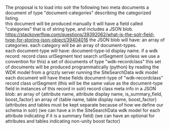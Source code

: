 The proposal is to load into solr the following two meta documents
a document of type "document-categories" describing the categorized listing.  
this document will be produced manually
it will have a field called "categories" that is of string type, and includes a JSON blob.
https://stackoverflow.com/questions/39392062/what-is-the-solr-field-type-for-storing-json-object/39404016
the JSON blob will have:
an array of categories.
each category will be an array of document-types.  
each document-type will have: 
document-type-id
display name.
if a wdk record:
record class urlSegment
text search urlSegment (unless we use a convention for this)
a set of documents of type "wdk-recordclass"
this set of documents will be produced programmatically (python) by reading the WDK model from a grizzly server running the SiteSearchData wdk model  
each document will have these fields
document-type of "wdk-recordclass"
record class urlSegment (this will be the same value as the document-type field in instances of this record in solr)
record class meta info in a JSON blob:
an array of {attribute name, attribute display name, is_summary_field, boost_factor}
an array of {table name, table display name, boost_factor}
(attributes and tables must be kept separate because of how we define our schema in solr)
(we can have a <property> in the SiteSearchData wdk model for each attribute indicating if it is a summary field)
(we can have an optional <property> for attributes and tables indicating non-unity boost factor)
